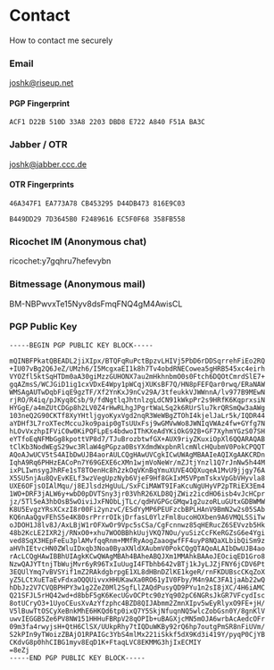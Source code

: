 # Contact
How to contact me securely

### Email 

joshk@riseup.net

#### PGP Fingerprint

```ACF1 D22B 510D 33A8 2203 DBD8 E722 A840 F51A BA3C```

### Jabber / OTR

joshk@jabber.ccc.de


#### OTR Fingerprints

```46A347F1 EA773A78 CB453295 D44DB473 816E9C03```

```B449DD29 7D3645B0 F2489616 EC5F0F68 358FB558```


### Ricochet IM (Anonymous chat)

ricochet:y7gqhru7hefevybn

### Bitmessage (Anonymous mail)

BM-NBPwvxTe15Nyv8dsFmqFNQ4gM4AwisCL

### PGP Public Key

```
-----BEGIN PGP PUBLIC KEY BLOCK-----

mQINBFPkatQBEADL2jiXIpx/BTQFqRuPctBpzvLHIVj5PbD6rDDSqrrehFiEo2RQ
+IU07vBg2Q6JeZ/UMzh6/I5McgxaEI1k8h7Tv4obdRNECowea5gHRB545xc4eirh
VYOZfl5ktSqHTDm0aA30giMzzGUHONX7au2mHkhnbmO0s0Ftch6DQOtCmrdSlE7+
gqAZmsS/WCJGiD1ig1cxVDxE4Wpy1pWCqjXUKsBF7Q/HN8pFEFQar0rwq/ERaNAW
WMSAgAUTwDqbFiqE9gzTF/Xf2YnKxJ9nCv29A/3tfeukkVJWWnnA/lv977B9MEwN
rjRO/R4iq/pJKyq8Csb/9/fdNgtlqJhtnlzgLdCN91kWkpPr2s9HRfK6KqprxsiN
HYGgE/a4mZUtCDGp8h2LV0Z4rHwRLhgJPgrtWaLSq2k6RUrSlu7krQRSmQw3aAWg
103neQ2G90CKTf8XyYHtljgyoKyxVgd2nqR3WeWBgZTOhI4kjelJaLr5k/IQDR44
aYDHf3L7roXTecMccuJko9paip0gTsUUxFsj9wGMVwWo8JWNIqVWAz4fw+GYfg7N
hLOvVxzhpIFViC0w0KiPQFLpEs4bdwoIThKXeAdYKiOkG92B+GF7XyhmYGzS07SH
eYTfoEqNFMbGg8kpottVP8d7/TJuBrozbtwfGX+AUX9riyZKuxiOpXl6QQARAQAB
tClKb3NodWEgS29wc3RlaW4gPGpza0BsYXdmdWxpbnRlcmNlcHQubmV0PokCPQQT
AQoAJwUCV5tS4AIbDwUJB4aorAULCQgHAwUVCgkICwUWAgMBAAIeAQIXgAAKCRDn
IqhA9Rq6PHHzEACoPn7Y69GEXE6cXMn1wjmVoNeWr/mZJtjYnzl1Q7rJnNw5h44M
ixPLIwnsygJhRFe1sT8TOenHc8h2zkOqVKnBqYmuXUVE4OQXuqeA1MvU9jjgy76A
X5SU5njAu8QvEvKELf3wzVegUpzNyb6VjeF9Hf8GkIxM5VPpmTskxVpGbVHyvla8
UXE6OFjsOIAlMqu/j8EJlsdzHgUuL/SxFCiMAWT9IFaKcuNgUHyVP2pTRiEX3Em4
1WO+DRF3jALW6y+wbD0pDVTSny3jr03VhR26XLD8QjZWiz2icdHO6isb4vJcHCpr
jz/5Tl5eA3hbOsB5wOiviJxFNObLjTLc/qdHVGPGcGMqw1g2uzoRLuGUtxGDBWMW
K8U5EvgzYRsXCxzI8r00Fi2ynzvC/ESdYyMP6PEUFzcbBPLHAnV9BmN2w2s05SAb
KQ6nAaQgvFEhS5e4K80srPrrrOIkjDrfasL0YlzFml8ucoHOXben9A6VMQLSSiTw
oJDOH1J8lv8J/AxLBjW1rOFXwOr9Vpc5sCSa/CgFcnnwz85qHERucZ6SEVvzb5Hk
48b2KcLE2IXR2j/RNxO0+xhu7WOOBBhkUujVKQ7NOu/yuSizCcFKeRGZsG6e4Ygi
ved8SqX3HEpFeEu3plAMvfqqRnm+MMfRyAogZaaogwfFF4uyP8NQaXLbibQiSm9z
aHVhIEtvcHN0ZWluIDxqb3Noa0ByaXNldXAubmV0PokCQgQTAQoALAIbDwUJB4ao
rAcLCQgHAwIBBhUIAgkKCwQWAgMBAh4BAheABQJXm1MMAhkBAAoJEOciqED1Gro8
NzwQAJYTtnjTbWujMvr6yR96TxIuUugI4FTbhb642vBTj1kJyLJZjFNY6jCDV6Pt
3EQUlYmq7vBVSYif1mZ2RAkdgbrpgE1XL8dHBnDZlKE1kgeR/rnFKDUBscCKqZoX
yZ5LCtXuETaEvFdxaOQQUivvxHHUKawXa0RO61yIV0Fby/M4n9AC3FA1jaAb22wQ
hDbJz2V7CVQBPHPY3w1g2ZeZ0Ml2SgfLlZAQdPusyQD9PYu1n2sI8jXC/4H6iAMC
Q21SFJL5rHQ42wd+d8bbF5gK6KecUGvOCPtc90zYq902pC6NGRsJkGR7VFcydIsc
8otUCryO3+1UyoCEusXvAzYfzphc4BZD8QIJAbmm2ZmnXIpv5wEyRlyxO9FE+jH/
V5lBuwTtOSCyXeBnkMhE6HKQd6tp0ixQ7Y5SkjNfuqnNQ5wlcZobGsn0Y/8gnKlV
uwvIEGGB5Ze6PV8NW151HHHuFBRpV28qOPIb+uBAGXjcMN5mOJA6wrbAcAedcOFr
09m3fa4rwyjsH+QtH6ClSX/UUkpRhy7tIQDuWKBy92rQ6hp7outgPmSR8nFiUVm/
S2kPIn9yTWoizZBAjO1RPAIGc3YbS4mlMx221iSkkf5dX9Kd3i419Y/pyqP0CjYB
CKdvG8p0hhCIBG1myv8EqD1K+FtaqLVC8EKMMG3hjIxECMIY
=8eZj
-----END PGP PUBLIC KEY BLOCK-----
```

